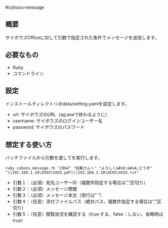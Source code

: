 #cybozu-message

## 概要
サイボウズOfficeに対して引数で指定された条件でメッセージを送信します。

## 必要なもの
- Ruby
- コマンドライン

## 設定
インストールディレクトリのdata/setting.yamlを設定します。

- url: サイボウズのURL（ag.exeで終わるように）
- username: サイボウズのログインユーザー名
- password: サイボウズのパスワード

## 想定する使い方

バッチファイルから引数を渡してを実行します。

    ruby cybozu_message.rb "2964" "佐藤さんへ" "よろしく&#xD;&#xA;どうぞ" "\\192.168.1.10\XXXX\XXXX.pdf|\\192.168.1.10\XXXX\XXXX.txt"

- 引数１：（必須）宛先ユーザーID（複数件指定する場合は","区切り）
- 引数２：（必須）メッセージ標題
- 引数３：（必須）メッセージ本文（改行は”&#xD;&#xA;”）
- 引数４：（任意）添付ファイルパス（絶対パス、複数件指定する場合は","区切り）
- 引数５：（任意）閲覧状況を確認する（true:する、false：しない、省略時はtrue）
